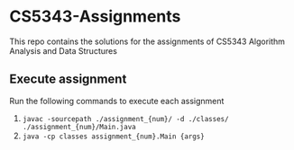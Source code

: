 # CS5343-Assignments
This repo contains the solutions  for the assignments of CS5343 Algorithm Analysis and Data Structures

## Execute assignment
Run the following commands to execute each assignment
1. `javac -sourcepath ./assignment_{num}/ -d ./classes/ ./assignment_{num}/Main.java`
2. `java -cp classes assignment_{num}.Main {args}`
